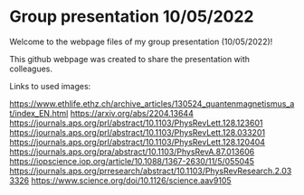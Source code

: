 # Group presentation 10/05/2022

Welcome to the webpage files of my group presentation (10/05/2022)!

This github webpage was created to share the presentation with colleagues.

Links to used images:

https://www.ethlife.ethz.ch/archive_articles/130524_quantenmagnetismus_at/index_EN.html
https://arxiv.org/abs/2204.13644
https://journals.aps.org/prl/abstract/10.1103/PhysRevLett.128.123601
https://journals.aps.org/prl/abstract/10.1103/PhysRevLett.128.033201
https://journals.aps.org/prl/abstract/10.1103/PhysRevLett.128.120404
https://journals.aps.org/pra/abstract/10.1103/PhysRevA.87.013606
https://iopscience.iop.org/article/10.1088/1367-2630/11/5/055045
https://journals.aps.org/prresearch/abstract/10.1103/PhysRevResearch.2.033326
https://www.science.org/doi/10.1126/science.aav9105
